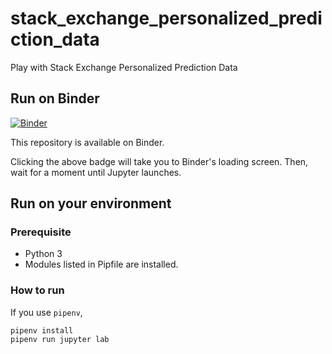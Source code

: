 # stack_exchange_personalized_prediction_data
Play with Stack Exchange Personalized Prediction Data

## Run on Binder

[![Binder](https://mybinder.org/badge.svg)](https://mybinder.org/v2/gh/TomoyukiAota/stack_exchange_personalized_prediction_data/master)

This repository is available on Binder.

Clicking the above badge will take you to Binder's loading screen. Then, wait for a moment until Jupyter launches.

## Run on your environment

### Prerequisite

  - Python 3
  - Modules listed in Pipfile are installed.

### How to run

If you use `pipenv`,

```
pipenv install
pipenv run jupyter lab
```
